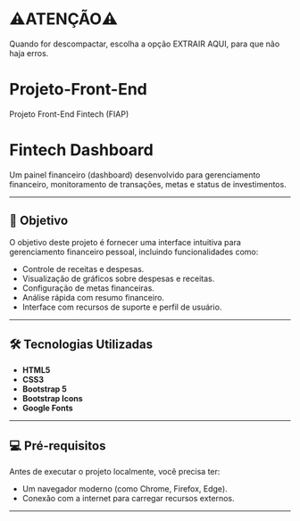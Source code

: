 # ⚠️ATENÇÃO⚠️
Quando for descompactar, escolha a opção EXTRAIR AQUI, para que não haja erros.

# Projeto-Front-End
Projeto Front-End Fintech (FIAP)

# Fintech Dashboard

Um painel financeiro (dashboard) desenvolvido para gerenciamento financeiro, monitoramento de transações, metas e status de investimentos.

---

## 🚀 **Objetivo**

O objetivo deste projeto é fornecer uma interface intuitiva para gerenciamento financeiro pessoal, incluindo funcionalidades como:

- Controle de receitas e despesas.
- Visualização de gráficos sobre despesas e receitas.
- Configuração de metas financeiras.
- Análise rápida com resumo financeiro.
- Interface com recursos de suporte e perfil de usuário.

---

## 🛠️ **Tecnologias Utilizadas**

- **HTML5**  
- **CSS3**  
- **Bootstrap 5**  
- **Bootstrap Icons**  
- **Google Fonts**  

---

## 💻 **Pré-requisitos**

Antes de executar o projeto localmente, você precisa ter:

- Um navegador moderno (como Chrome, Firefox, Edge).
- Conexão com a internet para carregar recursos externos.

---